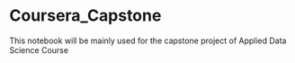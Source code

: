 # Coursera_Capstone
This notebook will be mainly used for the capstone project of Applied Data Science Course
